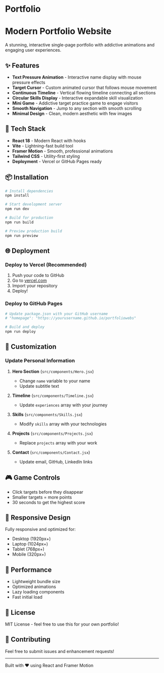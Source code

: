 # Portfolio
# Modern Portfolio Website

A stunning, interactive single-page portfolio with addictive animations and engaging user experiences.

## ✨ Features

- **Text Pressure Animation** - Interactive name display with mouse pressure effects
- **Target Cursor** - Custom animated cursor that follows mouse movement
- **Continuous Timeline** - Vertical flowing timeline connecting all sections
- **Circular Skills Display** - Interactive expandable skill visualization
- **Mini Game** - Addictive target practice game to engage visitors
- **Smooth Navigation** - Jump to any section with smooth scrolling
- **Minimal Design** - Clean, modern aesthetic with few images

## 🚀 Tech Stack

- **React 18** - Modern React with hooks
- **Vite** - Lightning-fast build tool
- **Framer Motion** - Smooth, professional animations
- **Tailwind CSS** - Utility-first styling
- **Deployment** - Vercel or GitHub Pages ready

## 📦 Installation

```bash
# Install dependencies
npm install

# Start development server
npm run dev

# Build for production
npm run build

# Preview production build
npm run preview
```

## 🌐 Deployment

### Deploy to Vercel (Recommended)

1. Push your code to GitHub
2. Go to [vercel.com](https://vercel.com)
3. Import your repository
4. Deploy!

### Deploy to GitHub Pages

```bash
# Update package.json with your GitHub username
# "homepage": "https://yourusername.github.io/portfoliowebs"

# Build and deploy
npm run deploy
```

## 🎨 Customization

### Update Personal Information

1. **Hero Section** (`src/components/Hero.jsx`)
   - Change `name` variable to your name
   - Update subtitle text

2. **Timeline** (`src/components/Timeline.jsx`)
   - Update `experiences` array with your journey

3. **Skills** (`src/components/Skills.jsx`)
   - Modify `skills` array with your technologies

4. **Projects** (`src/components/Projects.jsx`)
   - Replace `projects` array with your work

5. **Contact** (`src/components/Contact.jsx`)
   - Update email, GitHub, LinkedIn links

## 🎮 Game Controls

- Click targets before they disappear
- Smaller targets = more points
- 30 seconds to get the highest score

## 📱 Responsive Design

Fully responsive and optimized for:
- Desktop (1920px+)
- Laptop (1024px+)
- Tablet (768px+)
- Mobile (320px+)

## 🎯 Performance

- Lightweight bundle size
- Optimized animations
- Lazy loading components
- Fast initial load

## 📄 License

MIT License - feel free to use this for your own portfolio!

## 🤝 Contributing

Feel free to submit issues and enhancement requests!

---

Built with ❤️ using React and Framer Motion
